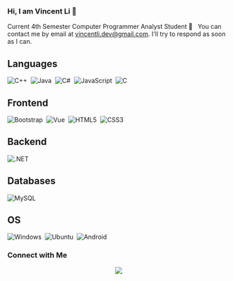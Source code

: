 ### Hi, I am Vincent Li 👋

Current 4th Semester Computer Programmer Analyst Student <!-- - Actively looking for a co-op opportunity as a software developer.  -->
:email: &nbsp; You can contact me by email at vincentli.dev@gmail.com. I'll try to respond as soon as I can.

## Languages
![C++](https://img.shields.io/badge/c++-%2300599C.svg?style=for-the-badge&logo=c%2B%2B&logoColor=white)&nbsp;
![Java](https://img.shields.io/badge/java-%23ED8B00.svg?style=for-the-badge&logo=java&logoColor=white)&nbsp;
![C#](https://img.shields.io/badge/c%23-%2300599C.svg?style=for-the-badge&logo=c-sharp&logoColor=white)&nbsp;
![JavaScript](https://img.shields.io/badge/javascript-%23ED8B00.svg?style=for-the-badge&logo=javascript&logoColor=%23F7DF1E)&nbsp;
![C](https://img.shields.io/badge/c-%2300599C.svg?style=for-the-badge&logo=c&logoColor=white)

## Frontend
![Bootstrap](https://img.shields.io/badge/bootstrap-%23563D7C.svg?style=for-the-badge&logo=bootstrap&logoColor=white)&nbsp;
![Vue](https://img.shields.io/badge/vuejs-%2335495e.svg?style=for-the-badge&logo=vue-dot-js&logoColor=%234FC08D)&nbsp;
![HTML5](https://img.shields.io/badge/html5-%23E34F26.svg?style=for-the-badge&logo=html5&logoColor=white)&nbsp;
![CSS3](https://img.shields.io/badge/css3-%231572B6.svg?style=for-the-badge&logo=css3&logoColor=white)

## Backend
![.NET](https://img.shields.io/badge/-.NET-000000?style=flat-square&logo=.net&logoColor=white)&nbsp;

## Databases
![MySQL](https://img.shields.io/badge/mysql-040a61?style=for-the-badge&logo=mysql&logoColor=white)

## OS
![Windows](https://img.shields.io/badge/Windows-0078D6?style=for-the-badge&logo=windows&logoColor=white)&nbsp;
![Ubuntu](https://img.shields.io/badge/Ubuntu-E95420?style=for-the-badge&logo=ubuntu&logoColor=white)&nbsp;
![Android](https://img.shields.io/badge/Android-3DDC84?style=for-the-badge&logo=android&logoColor=white)

### Connect with Me
<p align="center">
  <a href="https://www.linkedin.com/in/vincent-li-vl/"><img src="https://img.shields.io/badge/-Vincent%20Li-0077b5?style=flat-square&logo=linkedin&logoColor=white"/></a>
</p>
<!--
**vince212121/vince212121** is a ✨ _special_ ✨ repository because its `README.md` (this file) appears on your GitHub profile.

Here are some ideas to get you started:

- 🔭 I’m currently working on ...
- 🌱 I’m currently learning ...
- 👯 I’m looking to collaborate on ...
- 🤔 I’m looking for help with ...
- 💬 Ask me about ...
- 📫 How to reach me: ...
- 😄 Pronouns: ...
- ⚡ Fun fact: ...
-->
